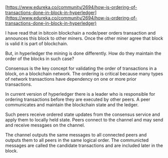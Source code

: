 [https://www.edureka.co/community/2694/how-is-ordering-of-transactions-done-in-block-in-hyperledger](https://www.edureka.co/community/2694/how-is-ordering-of-transactions-done-in-block-in-hyperledger)



I have read that in bitcoin blockchain a node/peer orders transaction and announces this block to other miners. Once the other miner agree that block is valid it is part of blockchain.

But, in hyperledger the mining is done differently. How do they maintain the order of the blocks in such case?



Consensus is the key concept for validating the order of transactions in a block, on a blockchain network. The ordering is critical because many types of network transactions have dependency on one or more prior transactions.

In current version of hyperledger there is a leader who is responsible for ordering transactions before they are executed by other peers. A peer communicates and maintain the blockchain state and the ledger.

Such peers receive ordered state updates from the consensus service and apply them to locally held state. Peers connect to the channel and may send and receive messgaes on the channel.

The channel outputs the same messages to all connected peers and outputs them to all peers in the same logical order. The communicted messages are called the candidate transactions and are included later in the block.

